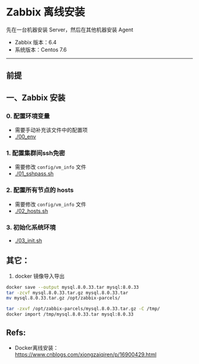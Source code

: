 # Zabbix 离线安装

先在一台机器安装 Server，然后在其他机器安装 Agent

- Zabbix 版本：6.4
- 系统版本：Centos 7.6

*****

## 前提

## 一、Zabbix 安装

### 0. 配置环境变量
- 需要手动补充该文件中的配置项
- [./00_env](./00_env)

### 1. 配置集群间ssh免密
- 需要修改 `config/vm_info` 文件
- [./01_sshpass.sh](./01_sshpass.sh)

### 2. 配置所有节点的 hosts
- 需要修改 `config/vm_info` 文件
- [./02_hosts.sh](./02_hosts.sh)

### 3. 初始化系统环境
- [./03_init.sh](./03_init.sh)


## 其它：
1. docker 镜像导入导出
```bash
docker save --output mysql.8.0.33.tar mysql:8.0.33
tar -zcvf mysql.8.0.33.tar.gz mysql.8.0.33.tar
mv mysql.8.0.33.tar.gz /opt/zabbix-parcels/

tar -zxvf /opt/zabbix-parcels/mysql.8.0.33.tar.gz -C /tmp/
docker import /tmp/mysql.8.0.33.tar mysql:8.0.33
```

## Refs:
- Docker离线安装：https://www.cnblogs.com/xiongzaiqiren/p/16900429.html

